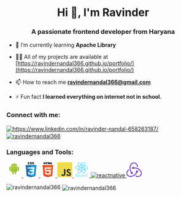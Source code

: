 <h1 align="center">Hi 👋, I'm Ravinder</h1>
<h3 align="center">A passionate frontend developer from Haryana</h3>

- 🌱 I’m currently learning **Apache Library**

- 👨‍💻 All of my projects are available at [https://ravindernandal366.github.io/portfolio/](https://ravindernandal366.github.io/portfolio/)

- 📫 How to reach me **ravindernandal366@gmail.com**

- ⚡ Fun fact **I learned everything on internet not in school.**

<h3 align="left">Connect with me:</h3>
<p align="left">
<a href="https://linkedin.com/in/https://www.linkedin.com/in/ravinder-nandal-658263187/" target="blank"><img align="center" src="https://raw.githubusercontent.com/rahuldkjain/github-profile-readme-generator/master/src/images/icons/Social/linked-in-alt.svg" alt="https://www.linkedin.com/in/ravinder-nandal-658263187/" height="30" width="40" /></a>
<a href="https://codesandbox.com/ravindernandal366" target="blank"><img align="center" src="https://raw.githubusercontent.com/rahuldkjain/github-profile-readme-generator/master/src/images/icons/Social/codesandbox.svg" alt="ravindernandal366" height="30" width="40" /></a>
</p>

<h3 align="left">Languages and Tools:</h3>
<p align="left"> <a href="https://developer.android.com" target="_blank" rel="noreferrer"> <img src="https://raw.githubusercontent.com/devicons/devicon/master/icons/android/android-original-wordmark.svg" alt="android" width="40" height="40"/> </a> <a href="https://www.w3schools.com/css/" target="_blank" rel="noreferrer"> <img src="https://raw.githubusercontent.com/devicons/devicon/master/icons/css3/css3-original-wordmark.svg" alt="css3" width="40" height="40"/> </a> <a href="https://www.w3.org/html/" target="_blank" rel="noreferrer"> <img src="https://raw.githubusercontent.com/devicons/devicon/master/icons/html5/html5-original-wordmark.svg" alt="html5" width="40" height="40"/> </a> <a href="https://developer.mozilla.org/en-US/docs/Web/JavaScript" target="_blank" rel="noreferrer"> <img src="https://raw.githubusercontent.com/devicons/devicon/master/icons/javascript/javascript-original.svg" alt="javascript" width="40" height="40"/> </a> <a href="https://reactjs.org/" target="_blank" rel="noreferrer"> <img src="https://raw.githubusercontent.com/devicons/devicon/master/icons/react/react-original-wordmark.svg" alt="react" width="40" height="40"/> </a> <a href="https://reactnative.dev/" target="_blank" rel="noreferrer"> <img src="https://reactnative.dev/img/header_logo.svg" alt="reactnative" width="40" height="40"/> </a> <a href="https://redux.js.org" target="_blank" rel="noreferrer"> <img src="https://raw.githubusercontent.com/devicons/devicon/master/icons/redux/redux-original.svg" alt="redux" width="40" height="40"/> </a> </p>

<p><img align="left" src="https://github-readme-stats.vercel.app/api/top-langs?username=ravindernandal366&show_icons=true&locale=en&layout=compact" alt="ravindernandal366" /></p>

<p>&nbsp;<img align="center" src="https://github-readme-stats.vercel.app/api?username=ravindernandal366&show_icons=true&locale=en" alt="ravindernandal366" /></p>

